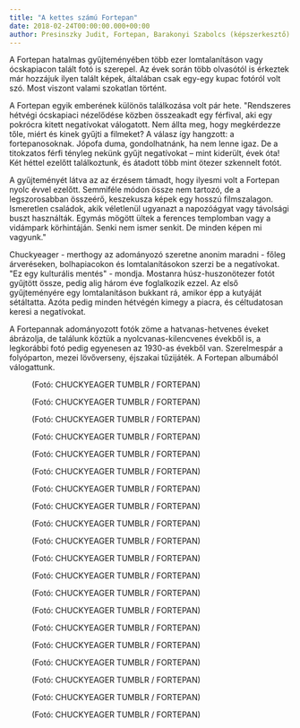 ```yaml
---
title: "A kettes számú Fortepan"
date: 2018-02-24T00:00:00.000+00:00
author: Presinszky Judit, Fortepan, Barakonyi Szabolcs (képszerkesztő)
---
```


A Fortepan hatalmas gyűjteményében több ezer lomtalanításon vagy ócskapiacon talált fotó is szerepel. Az évek során több olvasótól is érkeztek már hozzájuk ilyen talált képek, általában csak egy-egy kupac fotóról volt szó. Most viszont valami szokatlan történt.

A Fortepan egyik emberének különös találkozása volt pár hete. "Rendszeres hétvégi ócskapiaci nézelődése közben összeakadt egy férfival, aki egy pokrócra kitett negatívokat válogatott. Nem állta meg, hogy megkérdezze tőle, miért és kinek gyűjti a filmeket? A válasz így hangzott: a fortepanosoknak. Jópofa duma, gondolhatnánk, ha nem lenne igaz. De a titokzatos férfi tényleg nekünk gyűjt negatívokat – mint kiderült, évek óta! Két héttel ezelőtt találkoztunk, és átadott több mint ötezer szkennelt fotót.

A gyűjteményét látva az az érzésem támadt, hogy ilyesmi volt a Fortepan nyolc évvel ezelőtt. Semmiféle módon össze nem tartozó, de a legszorosabban összeérő, keszekusza képek egy hosszú filmszalagon. Ismeretlen családok, akik véletlenül ugyanazt a napozóágyat vagy távolsági buszt használták. Egymás mögött ültek a ferences templomban vagy a vidámpark körhintáján. Senki nem ismer senkit. De minden képen mi vagyunk."

Chuckyeager - merthogy az adományozó szeretne anonim maradni - főleg árveréseken, bolhapiacokon és lomtalanításokon szerzi be a negatívokat. "Ez egy kulturális mentés" - mondja. Mostanra húsz-huszonötezer fotót gyűjtött össze, pedig alig három éve foglalkozik ezzel. Az első gyűjteményére egy lomtalanításon bukkant rá, amikor épp a kutyáját sétáltatta. Azóta pedig minden hétvégén kimegy a piacra, és céltudatosan keresi a negatívokat.

A Fortepannak adományozott fotók zöme a hatvanas-hetvenes éveket ábrázolja, de találunk köztük a nyolcvanas-kilencvenes évekből is, a legkorábbi fotó pedig egyenesen az 1930-as évekből van. Szerelmespár a folyóparton, mezei lövőverseny, éjszakai tűzijáték. A Fortepan albumából válogattunk.

<figure>
<img src="/images/19484165_1900322fdc87b744a577658d9800c0e6_wm.jpg" alt="" />
<figcaption>(Fotó: CHUCKYEAGER TUMBLR / FORTEPAN)</figcaption>
</figure>

<figure>
<img src="/images/19484105_5961601b416d267e379815b654fa3c58_wm.jpg" alt="" />
<figcaption>(Fotó: CHUCKYEAGER TUMBLR / FORTEPAN)</figcaption>
</figure>

<figure>
<img src="/images/19484103_13470a2a45cb337fa34cb28f1539760b_wm.jpg" alt="" />
<figcaption>(Fotó: CHUCKYEAGER TUMBLR / FORTEPAN)</figcaption>
</figure>

<figure>
<img src="/images/19484091_50cfc5644f0507c3407133b2ade53422_wm.jpg" alt="" />
<figcaption>(Fotó: CHUCKYEAGER TUMBLR / FORTEPAN)</figcaption>
</figure>

<figure>
<img src="/images/19484097_c7bb93b1bd48acd7520860423a3cf3c1_wm.jpg" alt="" />
<figcaption>(Fotó: CHUCKYEAGER TUMBLR / FORTEPAN)</figcaption>
</figure>

<figure>
<img src="/images/19484117_2c4e7d3c49bd4eab3cb71b1d0c888788_wm.jpg" alt="" />
<figcaption>(Fotó: CHUCKYEAGER TUMBLR / FORTEPAN)</figcaption>
</figure>

<figure>
<img src="/images/19484089_5659d5e4384be503c34dfb770cac82de_wm.jpg" alt="" />
<figcaption>(Fotó: CHUCKYEAGER TUMBLR / FORTEPAN)</figcaption>
</figure>

<figure>
<img src="/images/19484111_775af2f91d0809c9c2b4e88f61936bae_wm.jpg" alt="" />
<figcaption>(Fotó: CHUCKYEAGER TUMBLR / FORTEPAN)</figcaption>
</figure>

<figure>
<img src="/images/19484119_8a5cc43fe03d30e86fd740f83531c68e_wm.jpg" alt="" />
<figcaption>(Fotó: CHUCKYEAGER TUMBLR / FORTEPAN)</figcaption>
</figure>

<figure>
<img src="/images/19484095_941bf1842627495c268372e9f54e2949_wm.jpg" alt="" />
<figcaption>(Fotó: CHUCKYEAGER TUMBLR / FORTEPAN)</figcaption>
</figure>

<figure>
<img src="/images/19484113_6ef600d51010a917b23b9bef719b6ab8_wm.jpg" alt="" />
<figcaption>(Fotó: CHUCKYEAGER TUMBLR / FORTEPAN)</figcaption>
</figure>

<figure>
<img src="/images/19484121_6bb05be7659db83d3b5348eee284e8c7_wm.jpg" alt="" />
<figcaption>(Fotó: CHUCKYEAGER TUMBLR / FORTEPAN)</figcaption>
</figure>

<figure>
<img src="/images/19484099_73b1dfeda38d1a39875268a328991f4c_wm.jpg" alt="" />
<figcaption>(Fotó: CHUCKYEAGER TUMBLR / FORTEPAN)</figcaption>
</figure>

<figure>
<img src="/images/19484109_7e3ef3a7e82f4fe737c646a2ce33bd19_wm.jpg" alt="" />
<figcaption>(Fotó: CHUCKYEAGER TUMBLR / FORTEPAN)</figcaption>
</figure>

<figure>
<img src="/images/19484115_47bccd56016c3eece82d11979f6399e5_wm.jpg" alt="" />
<figcaption>(Fotó: CHUCKYEAGER TUMBLR / FORTEPAN)</figcaption>
</figure>

<figure>
<img src="/images/19484101_b7117af13b117ee2202b2b740bd484d8_wm.jpg" alt="" />
<figcaption>(Fotó: CHUCKYEAGER TUMBLR / FORTEPAN)</figcaption>
</figure>

<figure>
<img src="/images/19484107_5ba5ca021d65262c1ea13574d468e9dc_wm.jpg" alt="" />
<figcaption>(Fotó: CHUCKYEAGER TUMBLR / FORTEPAN)</figcaption>
</figure>

<figure>
<img src="/images/19484085_34b91f10b54c7d7650f0b937ac405c8c_wm.jpg" alt="" />
<figcaption>(Fotó: CHUCKYEAGER TUMBLR / FORTEPAN)</figcaption>
</figure>

<figure>
<img src="/images/19484087_8c2e2fabd37461b021fc859339c2a71b_wm.jpg" alt="" />
<figcaption>(Fotó: CHUCKYEAGER TUMBLR / FORTEPAN)</figcaption>
</figure>

<figure>
<img src="/images/19484093_5893f205da5359c2cf7a2b475f700a1d_wm.jpg" alt="" />
<figcaption>(Fotó: CHUCKYEAGER TUMBLR / FORTEPAN)</figcaption>
</figure>
